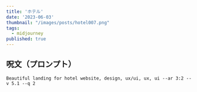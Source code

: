 ```yaml
---
title: 'ホテル'
date: '2023-06-03'
thumbnail: "/images/posts/hotel007.png"
tags:
  - midjourney
published: true
---
```


## 呪文（プロンプト）
```
Beautiful landing for hotel website, design, ux/ui, ux, ui --ar 3:2 --v 5.1 --q 2
```